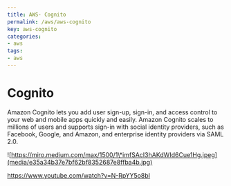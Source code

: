 ```yaml
---
title: AWS- Cognito
permalink: /aws/aws-cognito
key: aws-cognito
categories:
- aws
tags:
- aws
---
```



Cognito
=======

Amazon Cognito lets you add user sign-up, sign-in, and access control to your
web and mobile apps quickly and easily. Amazon Cognito scales to millions of
users and supports sign-in with social identity providers, such as Facebook,
Google, and Amazon, and enterprise identity providers via SAML 2.0.

![https://miro.medium.com/max/1500/1\*imfSAcI3hAKdWId6Cue1Hg.jpeg](media/e35a34b37e7bf62bf8352687e8ffba4b.jpg)

<https://www.youtube.com/watch?v=N-RpYY5o8bI>
